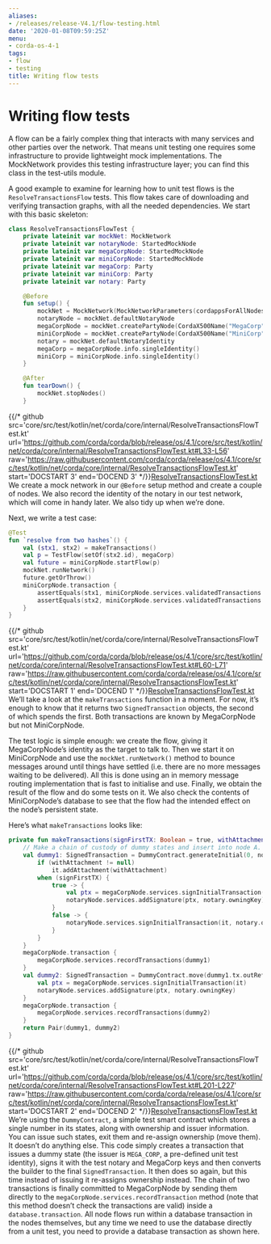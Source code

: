 ```yaml
---
aliases:
- /releases/release-V4.1/flow-testing.html
date: '2020-01-08T09:59:25Z'
menu:
- corda-os-4-1
tags:
- flow
- testing
title: Writing flow tests
---
```





# Writing flow tests

A flow can be a fairly complex thing that interacts with many services and other parties over the network. That
means unit testing one requires some infrastructure to provide lightweight mock implementations. The MockNetwork
provides this testing infrastructure layer; you can find this class in the test-utils module.

A good example to examine for learning how to unit test flows is the `ResolveTransactionsFlow` tests. This
flow takes care of downloading and verifying transaction graphs, with all the needed dependencies. We start
with this basic skeleton:

```kotlin
class ResolveTransactionsFlowTest {
    private lateinit var mockNet: MockNetwork
    private lateinit var notaryNode: StartedMockNode
    private lateinit var megaCorpNode: StartedMockNode
    private lateinit var miniCorpNode: StartedMockNode
    private lateinit var megaCorp: Party
    private lateinit var miniCorp: Party
    private lateinit var notary: Party

    @Before
    fun setup() {
        mockNet = MockNetwork(MockNetworkParameters(cordappsForAllNodes = listOf(DUMMY_CONTRACTS_CORDAPP, enclosedCordapp())))
        notaryNode = mockNet.defaultNotaryNode
        megaCorpNode = mockNet.createPartyNode(CordaX500Name("MegaCorp", "London", "GB"))
        miniCorpNode = mockNet.createPartyNode(CordaX500Name("MiniCorp", "London", "GB"))
        notary = mockNet.defaultNotaryIdentity
        megaCorp = megaCorpNode.info.singleIdentity()
        miniCorp = miniCorpNode.info.singleIdentity()
    }

    @After
    fun tearDown() {
        mockNet.stopNodes()
    }

```
{{/* github src='core/src/test/kotlin/net/corda/core/internal/ResolveTransactionsFlowTest.kt' url='https://github.com/corda/corda/blob/release/os/4.1/core/src/test/kotlin/net/corda/core/internal/ResolveTransactionsFlowTest.kt#L33-L56' raw='https://raw.githubusercontent.com/corda/corda/release/os/4.1/core/src/test/kotlin/net/corda/core/internal/ResolveTransactionsFlowTest.kt' start='DOCSTART 3' end='DOCEND 3' */}}[ResolveTransactionsFlowTest.kt](https://github.com/corda/corda/blob/release/os/4.1/core/src/test/kotlin/net/corda/core/internal/ResolveTransactionsFlowTest.kt)
We create a mock network in our `@Before` setup method and create a couple of nodes. We also record the identity
of the notary in our test network, which will come in handy later. We also tidy up when we’re done.

Next, we write a test case:

```kotlin
@Test
fun `resolve from two hashes`() {
    val (stx1, stx2) = makeTransactions()
    val p = TestFlow(setOf(stx2.id), megaCorp)
    val future = miniCorpNode.startFlow(p)
    mockNet.runNetwork()
    future.getOrThrow()
    miniCorpNode.transaction {
        assertEquals(stx1, miniCorpNode.services.validatedTransactions.getTransaction(stx1.id))
        assertEquals(stx2, miniCorpNode.services.validatedTransactions.getTransaction(stx2.id))
    }
}

```
{{/* github src='core/src/test/kotlin/net/corda/core/internal/ResolveTransactionsFlowTest.kt' url='https://github.com/corda/corda/blob/release/os/4.1/core/src/test/kotlin/net/corda/core/internal/ResolveTransactionsFlowTest.kt#L60-L71' raw='https://raw.githubusercontent.com/corda/corda/release/os/4.1/core/src/test/kotlin/net/corda/core/internal/ResolveTransactionsFlowTest.kt' start='DOCSTART 1' end='DOCEND 1' */}}[ResolveTransactionsFlowTest.kt](https://github.com/corda/corda/blob/release/os/4.1/core/src/test/kotlin/net/corda/core/internal/ResolveTransactionsFlowTest.kt)
We’ll take a look at the `makeTransactions` function in a moment. For now, it’s enough to know that it returns two
`SignedTransaction` objects, the second of which spends the first. Both transactions are known by MegaCorpNode but
not MiniCorpNode.

The test logic is simple enough: we create the flow, giving it MegaCorpNode’s identity as the target to talk to.
Then we start it on MiniCorpNode and use the `mockNet.runNetwork()` method to bounce messages around until things have
settled (i.e. there are no more messages waiting to be delivered). All this is done using an in memory message
routing implementation that is fast to initialise and use. Finally, we obtain the result of the flow and do
some tests on it. We also check the contents of MiniCorpNode’s database to see that the flow had the intended effect
on the node’s persistent state.

Here’s what `makeTransactions` looks like:

```kotlin
private fun makeTransactions(signFirstTX: Boolean = true, withAttachment: SecureHash? = null): Pair<SignedTransaction, SignedTransaction> {
    // Make a chain of custody of dummy states and insert into node A.
    val dummy1: SignedTransaction = DummyContract.generateInitial(0, notary, megaCorp.ref(1)).let {
        if (withAttachment != null)
            it.addAttachment(withAttachment)
        when (signFirstTX) {
            true -> {
                val ptx = megaCorpNode.services.signInitialTransaction(it)
                notaryNode.services.addSignature(ptx, notary.owningKey)
            }
            false -> {
                notaryNode.services.signInitialTransaction(it, notary.owningKey)
            }
        }
    }
    megaCorpNode.transaction {
        megaCorpNode.services.recordTransactions(dummy1)
    }
    val dummy2: SignedTransaction = DummyContract.move(dummy1.tx.outRef(0), miniCorp).let {
        val ptx = megaCorpNode.services.signInitialTransaction(it)
        notaryNode.services.addSignature(ptx, notary.owningKey)
    }
    megaCorpNode.transaction {
        megaCorpNode.services.recordTransactions(dummy2)
    }
    return Pair(dummy1, dummy2)
}

```
{{/* github src='core/src/test/kotlin/net/corda/core/internal/ResolveTransactionsFlowTest.kt' url='https://github.com/corda/corda/blob/release/os/4.1/core/src/test/kotlin/net/corda/core/internal/ResolveTransactionsFlowTest.kt#L201-L227' raw='https://raw.githubusercontent.com/corda/corda/release/os/4.1/core/src/test/kotlin/net/corda/core/internal/ResolveTransactionsFlowTest.kt' start='DOCSTART 2' end='DOCEND 2' */}}[ResolveTransactionsFlowTest.kt](https://github.com/corda/corda/blob/release/os/4.1/core/src/test/kotlin/net/corda/core/internal/ResolveTransactionsFlowTest.kt)
We’re using the `DummyContract`, a simple test smart contract which stores a single number in its states, along
with ownership and issuer information. You can issue such states, exit them and re-assign ownership (move them).
It doesn’t do anything else. This code simply creates a transaction that issues a dummy state (the issuer is
`MEGA_CORP`, a pre-defined unit test identity), signs it with the test notary and MegaCorp keys and then
converts the builder to the final `SignedTransaction`. It then does so again, but this time instead of issuing
it re-assigns ownership instead. The chain of two transactions is finally committed to MegaCorpNode by sending them
directly to the `megaCorpNode.services.recordTransaction` method (note that this method doesn’t check the
transactions are valid) inside a `database.transaction`.  All node flows run within a database transaction in the
nodes themselves, but any time we need to use the database directly from a unit test, you need to provide a database
transaction as shown here.

